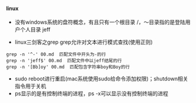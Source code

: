 #### linux
- 没有windows系统的盘符概念，有且只有一个根目录 /，～目录指的是登陆用户个人目录 jeff

- linux三剑客之grep
grep允许对文本进行模式查找(使用正则)
```shell
grep -n '^-' 00.md  匹配文件中开头为-的行  
grep -n 'jeff$' 00.md  匹配文件中以jeff结尾的行
grep -n '[Bb]oy' 00.md  匹配包含字符串boy和Boy的行
```
- sudo reboot进行重启(mac系统使用sudo给命令添加权限)；shutdown相关指令用于关机
- ps显示的是有控制终端的进程，ps -x可以显示没有控制终端的进程